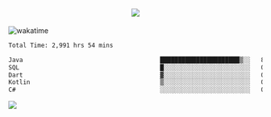 <h1 align="center">
  <img src="https://readme-typing-svg.herokuapp.com/?font=Righteous&size=35&center=true&vCenter=true&width=500&height=70&duration=4000&lines=Hi!+%F0%9F%91%8B+I%27m+Ali%20Osman!;" />
</h1>


![wakatime](https://wakatime.com/share/@aliosmanoktar/3a8ffe71-6da4-4964-913b-2f09afbe53bf.svg?cache=none)
<!--START_SECTION:waka-->

```txt
Total Time: 2,991 hrs 54 mins

Java                                      ██████████████████████▒░░   89.58 %
SQL                                       █░░░░░░░░░░░░░░░░░░░░░░░░   04.25 %
Dart                                      ▓░░░░░░░░░░░░░░░░░░░░░░░░   02.32 %
Kotlin                                    ▒░░░░░░░░░░░░░░░░░░░░░░░░   00.74 %
C#                                        ░░░░░░░░░░░░░░░░░░░░░░░░░   00.64 %
```

<!--END_SECTION:waka-->

<img src="https://profile-counter.glitch.me/aliosmanoktar/count.svg" />

